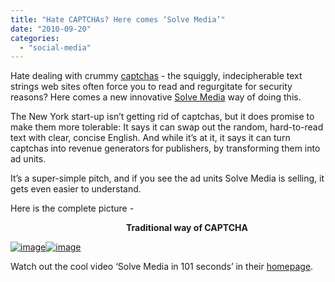 ```yaml
---
title: "Hate CAPTCHAs? Here comes ‘Solve Media’"
date: "2010-09-20"
categories: 
  - "social-media"
---
```


Hate dealing with crummy [captchas](http://en.wikipedia.org/wiki/CAPTCHA) - the squiggly, indecipherable text strings web sites often force you to read and regurgitate for security reasons? Here comes a new innovative [Solve Media](http://www.solvemedia.com) way of doing this.

The New York start-up isn’t getting rid of captchas, but it does promise to make them more tolerable: It says it can swap out the random, hard-to-read text with clear, concise English. And while it’s at it, it says it can turn captchas into revenue generators for publishers, by transforming them into ad units.

It’s a super-simple pitch, and if you see the ad units Solve Media is selling, it gets even easier to understand.

Here is the complete picture -

                                               **Traditional way of CAPTCHA**

[![image](images/image%5B23%5D.png "image")![image](http://lh5.ggpht.com/_40bmzDo_mBs/TJd8zZLc-NI/AAAAAAAABYM/mPXaD12uiTA/image_thumb%5B15%5D.png?imgmax=800 "image")](http://lh5.ggpht.com/_40bmzDo_mBs/TJd8wz9u72I/AAAAAAAABYA/lIHM-7fD0C0/s1600-h/image%5B22%5D.png)

Watch out the cool video ‘Solve Media in 101 seconds’ in their [homepage](htp://www.solvemedia.com/).
